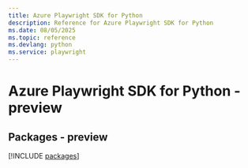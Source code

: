 ```yaml
---
title: Azure Playwright SDK for Python
description: Reference for Azure Playwright SDK for Python
ms.date: 08/05/2025
ms.topic: reference
ms.devlang: python
ms.service: playwright
---
```

# Azure Playwright SDK for Python - preview
## Packages - preview
[!INCLUDE [packages](playwright-index.md)]